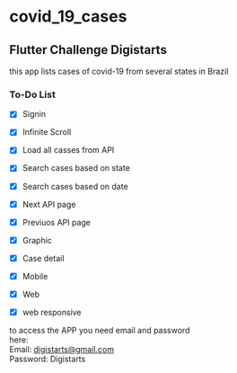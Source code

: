 # covid_19_cases


## Flutter Challenge Digistarts

this app lists cases of covid-19 from several states in Brazil

### To-Do List

- [X] Signin 
- [X] Infinite Scroll
- [X] Load all casses from API 
- [X] Search cases based on state
- [X] Search cases based on date
- [X] Next API page
- [X] Previuos API page
- [X] Graphic
- [X] Case detail
- [X] Mobile
- [X] Web
- [X] web responsive 



to access the APP you need email and password\
here:\
Email: digistarts@gmail.com\
Password: Digistarts

